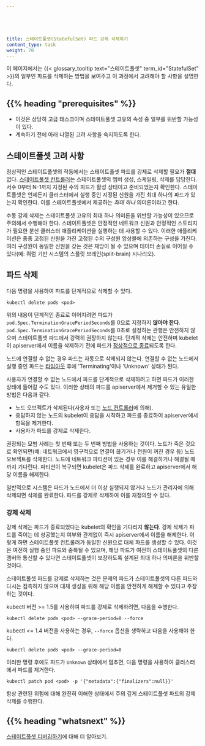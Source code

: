 ```yaml
---





title: 스테이트풀셋(StatefulSet) 파드 강제 삭제하기
content_type: task
weight: 70
---
```


<!-- overview -->

이 페이지에서는 {{< glossary_tooltip text="스테이트풀셋" term_id="StatefulSet" >}}의 일부인 파드를 삭제하는 방법을 보여주고 
이 과정에서 고려해야 할 사항을 설명한다.


## {{% heading "prerequisites" %}}


* 이것은 상당히 고급 태스크이며 스테이트풀셋 고유의 속성 중 일부를 위반할 가능성이 있다.
* 계속하기 전에 아래 나열된 고려 사항을 숙지하도록 한다.



<!-- steps -->

## 스테이트풀셋 고려 사항

정상적인 스테이트풀셋의 작동에서는 스테이트풀셋 파드를 강제로 삭제할 필요가 **절대** 없다. [스테이트풀셋 컨트롤러](/ko/docs/concepts/workloads/controllers/statefulset/)는 스테이트풀셋의 멤버 생성, 스케일링, 삭제를 담당한다. 서수 0부터 N-1까지 지정된 수의 파드가 활성 상태이고 준비되었는지 확인한다. 스테이트풀셋은 언제든지 클러스터에서 실행 중인 지정된 신원을 가진 최대 하나의 파드가 있는지 확인한다. 이를 스테이트풀셋에서 제공하는 *최대 하나* 의미론이라고 한다.

수동 강제 삭제는 스테이트풀셋 고유의 최대 하나 의미론을 위반할 가능성이 있으므로 주의해서 수행해야 한다. 스테이트풀셋은 안정적인 네트워크 신원과 안정적인 스토리지가 필요한 분산 클러스터 애플리케이션을 실행하는 데 사용할 수 있다. 이러한 애플리케이션은 종종 고정된 신원을 가진 고정된 수의 구성원 앙상블에 의존하는 구성을 가진다. 여러 구성원이 동일한 신원을 갖는 것은 재앙이 될 수 있으며 데이터 손실로 이어질 수 있다(예: 쿼럼 기반 시스템의 스플릿 브레인(split-brain) 시나리오).

## 파드 삭제

다음 명령을 사용하여 파드를 단계적으로 삭제할 수 있다.

```shell
kubectl delete pods <pod>
```

위의 내용이 단계적인 종료로 이어지려면 파드가 
`pod.Spec.TerminationGracePeriodSeconds`를 0으로 지정하지 **않아야 한다**.
`pod.Spec.TerminationGracePeriodSeconds`를 0초로 설정하는 관행은 안전하지 않으며
스테이트풀셋 파드에서 강력히 권장하지 않는다. 단계적 삭제는 안전하며 kubelet이 apiserver에서 이름을 삭제하기 전에 파드가
[정상적으로 종료](/ko/docs/concepts/workloads/pods/pod-lifecycle/#pod-termination)되도록 한다.

노드에 연결할 수 없는 경우 파드는 자동으로 삭제되지 않는다.
연결할 수 없는 노드에서 실행 중인 파드는 [타임아웃](/ko/docs/concepts/architecture/nodes/#condition) 후에
'Terminating'이나 'Unknown' 상태가 된다.

사용자가 연결할 수 없는 노드에서 파드를 단계적으로 삭제하려고 하면 파드가 이러한 상태에 들어갈 수도 있다.
이러한 상태의 파드를 apiserver에서 제거할 수 있는 유일한 방법은 다음과 같다.

* 노드 오브젝트가 삭제된다(사용자 또는 [노드 컨트롤러](/ko/docs/concepts/architecture/nodes/)에 의해).
* 응답하지 않는 노드의 kubelet이 응답을 시작하고 파드를 종료하여 apiserver에서 항목을 제거한다.
* 사용자가 파드를 강제로 삭제한다.

권장되는 모범 사례는 첫 번째 또는 두 번째 방법을 사용하는 것이다. 노드가 죽은 것으로 확인되면(예: 네트워크에서 영구적으로 연결이 끊기거나 전원이 꺼진 경우 등) 노드 오브젝트를 삭제한다. 노드에 네트워크 파티션이 있는 경우 이를 해결하거나 해결될 때까지 기다린다. 파티션이 복구되면 kubelet은 파드 삭제를 완료하고 apiserver에서 해당 이름을 해제한다.

일반적으로 시스템은 파드가 노드에서 더 이상 실행되지 않거나 노드가 관리자에 의해 삭제되면 삭제를 완료한다. 파드를 강제로 삭제하여 이를 재정의할 수 있다.

### 강제 삭제

강제 삭제는 파드가 종료되었다는 kubelet의 확인을 기다리지 **않는다**. 강제 삭제가 파드를 죽이는 데 성공했는지 여부와 관계없이 즉시 apiserver에서 이름을 해제한다. 이렇게 하면 스테이트풀셋 컨트롤러가 동일한 신원으로 대체 파드를 생성할 수 있다. 이것은 여전히 실행 중인 파드와 중복될 수 있으며, 해당 파드가 여전히 스테이트풀셋의 다른 멤버와 통신할 수 있다면 스테이트풀셋이 보장하도록 설계된 최대 하나 의미론을 위반할 것이다.

스테이트풀셋 파드를 강제로 삭제하는 것은 문제의 파드가 스테이트풀셋의 다른 파드와 다시는 접촉하지 않으며 대체 생성을 위해 해당 이름을 안전하게 해제할 수 있다고 주장하는 것이다.

kubectl 버전 >= 1.5를 사용하여 파드를 강제로 삭제하려면, 다음을 수행한다.

```shell
kubectl delete pods <pod> --grace-period=0 --force
```

kubectl <= 1.4 버전을 사용하는 경우, `--force` 옵션을 생략하고 다음을 사용해야 한다.

```shell
kubectl delete pods <pod> --grace-period=0
```

이러한 명령 후에도 파드가 `Unknown` 상태에서 멈추면, 다음 명령을 사용하여 클러스터에서 파드를 제거한다.

```shell
kubectl patch pod <pod> -p '{"metadata":{"finalizers":null}}'
```

항상 관련된 위험에 대해 완전히 이해한 상태에서 주의 깊게 스테이트풀셋 파드의 강제 삭제를 수행한다.



## {{% heading "whatsnext" %}}


[스테이트풀셋 디버깅하기](/docs/tasks/debug-application-cluster/debug-stateful-set/)에 대해 더 알아보기.


